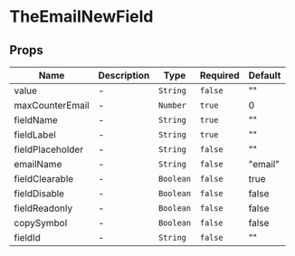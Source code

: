 # TheEmailNewField

## Props

<!-- @vuese:TheEmailNewField:props:start -->
|Name|Description|Type|Required|Default|
|---|---|---|---|---|
|value|-|`String`|`false`|""|
|maxCounterEmail|-|`Number`|`true`|0|
|fieldName|-|`String`|`true`|""|
|fieldLabel|-|`String`|`true`|""|
|fieldPlaceholder|-|`String`|`false`|""|
|emailName|-|`String`|`false`|"email"|
|fieldClearable|-|`Boolean`|`false`|true|
|fieldDisable|-|`Boolean`|`false`|false|
|fieldReadonly|-|`Boolean`|`false`|false|
|copySymbol|-|`Boolean`|`false`|false|
|fieldId|-|`String`|`false`|""|

<!-- @vuese:TheEmailNewField:props:end -->


